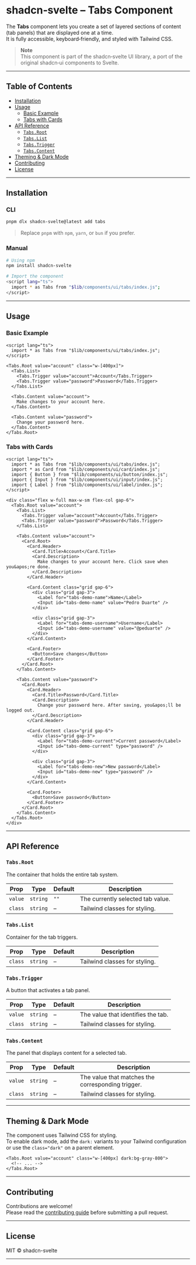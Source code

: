 # shadcn‑svelte – Tabs Component

The **Tabs** component lets you create a set of layered sections of content (tab panels) that are displayed one at a time.  
It is fully accessible, keyboard‑friendly, and styled with Tailwind CSS.

> **Note**  
> This component is part of the shadcn‑svelte UI library, a port of the original shadcn‑ui components to Svelte.

---

## Table of Contents

- [Installation](#installation)
- [Usage](#usage)
  - [Basic Example](#basic-example)
  - [Tabs with Cards](#tabs-with-cards)
- [API Reference](#api-reference)
  - [`Tabs.Root`](#tabsroot)
  - [`Tabs.List`](#tabslist)
  - [`Tabs.Trigger`](#tabstrigger)
  - [`Tabs.Content`](#tabscontent)
- [Theming & Dark Mode](#theming--dark-mode)
- [Contributing](#contributing)
- [License](#license)

---

## Installation

### CLI

```bash
pnpm dlx shadcn-svelte@latest add tabs
```

> Replace `pnpm` with `npm`, `yarn`, or `bun` if you prefer.

### Manual

```bash
# Using npm
npm install shadcn-svelte

# Import the component
<script lang="ts">
  import * as Tabs from "$lib/components/ui/tabs/index.js";
</script>
```

---

## Usage

### Basic Example

```svelte
<script lang="ts">
  import * as Tabs from "$lib/components/ui/tabs/index.js";
</script>

<Tabs.Root value="account" class="w-[400px]">
  <Tabs.List>
    <Tabs.Trigger value="account">Account</Tabs.Trigger>
    <Tabs.Trigger value="password">Password</Tabs.Trigger>
  </Tabs.List>

  <Tabs.Content value="account">
    Make changes to your account here.
  </Tabs.Content>

  <Tabs.Content value="password">
    Change your password here.
  </Tabs.Content>
</Tabs.Root>
```

### Tabs with Cards

```svelte
<script lang="ts">
  import * as Tabs from "$lib/components/ui/tabs/index.js";
  import * as Card from "$lib/components/ui/card/index.js";
  import { Button } from "$lib/components/ui/button/index.js";
  import { Input } from "$lib/components/ui/input/index.js";
  import { Label } from "$lib/components/ui/label/index.js";
</script>

<div class="flex w-full max-w-sm flex-col gap-6">
  <Tabs.Root value="account">
    <Tabs.List>
      <Tabs.Trigger value="account">Account</Tabs.Trigger>
      <Tabs.Trigger value="password">Password</Tabs.Trigger>
    </Tabs.List>

    <Tabs.Content value="account">
      <Card.Root>
        <Card.Header>
          <Card.Title>Account</Card.Title>
          <Card.Description>
            Make changes to your account here. Click save when you&apos;re done.
          </Card.Description>
        </Card.Header>

        <Card.Content class="grid gap-6">
          <div class="grid gap-3">
            <Label for="tabs-demo-name">Name</Label>
            <Input id="tabs-demo-name" value="Pedro Duarte" />
          </div>

          <div class="grid gap-3">
            <Label for="tabs-demo-username">Username</Label>
            <Input id="tabs-demo-username" value="@peduarte" />
          </div>
        </Card.Content>

        <Card.Footer>
          <Button>Save changes</Button>
        </Card.Footer>
      </Card.Root>
    </Tabs.Content>

    <Tabs.Content value="password">
      <Card.Root>
        <Card.Header>
          <Card.Title>Password</Card.Title>
          <Card.Description>
            Change your password here. After saving, you&apos;ll be logged out.
          </Card.Description>
        </Card.Header>

        <Card.Content class="grid gap-6">
          <div class="grid gap-3">
            <Label for="tabs-demo-current">Current password</Label>
            <Input id="tabs-demo-current" type="password" />
          </div>

          <div class="grid gap-3">
            <Label for="tabs-demo-new">New password</Label>
            <Input id="tabs-demo-new" type="password" />
          </div>
        </Card.Content>

        <Card.Footer>
          <Button>Save password</Button>
        </Card.Footer>
      </Card.Root>
    </Tabs.Content>
  </Tabs.Root>
</div>
```

---

## API Reference

### `Tabs.Root`

The container that holds the entire tab system.

| Prop | Type | Default | Description |
|------|------|---------|-------------|
| `value` | `string` | `""` | The currently selected tab value. |
| `class` | `string` | – | Tailwind classes for styling. |

### `Tabs.List`

Container for the tab triggers.

| Prop | Type | Default | Description |
|------|------|---------|-------------|
| `class` | `string` | – | Tailwind classes for styling. |

### `Tabs.Trigger`

A button that activates a tab panel.

| Prop | Type | Default | Description |
|------|------|---------|-------------|
| `value` | `string` | – | The value that identifies the tab. |
| `class` | `string` | – | Tailwind classes for styling. |

### `Tabs.Content`

The panel that displays content for a selected tab.

| Prop | Type | Default | Description |
|------|------|---------|-------------|
| `value` | `string` | – | The value that matches the corresponding trigger. |
| `class` | `string` | – | Tailwind classes for styling. |

---

## Theming & Dark Mode

The component uses Tailwind CSS for styling.  
To enable dark mode, add the `dark:` variants to your Tailwind configuration or use the `class="dark"` on a parent element.

```svelte
<Tabs.Root value="account" class="w-[400px] dark:bg-gray-800">
  <!-- ... -->
</Tabs.Root>
```

---

## Contributing

Contributions are welcome!  
Please read the [contributing guide](https://github.com/shadcn-svelte/shadcn-svelte/blob/main/CONTRIBUTING.md) before submitting a pull request.

---

## License

MIT © shadcn-svelte

---